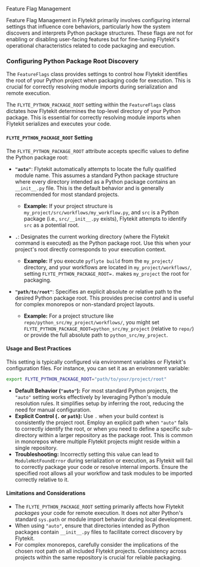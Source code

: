 
<!--
help_text: ''
key: summary_feature_flag_management_cf7f592e-835e-4788-8715-b65f647724d9
modules:
- flytekit.configuration.feature_flags
questions_to_answer: []
type: summary

-->
Feature Flag Management

Feature Flag Management in Flytekit primarily involves configuring internal settings that influence core behaviors, particularly how the system discovers and interprets Python package structures. These flags are not for enabling or disabling user-facing features but for fine-tuning Flytekit's operational characteristics related to code packaging and execution.

### Configuring Python Package Root Discovery

The `FeatureFlags` class provides settings to control how Flytekit identifies the root of your Python project when packaging code for execution. This is crucial for correctly resolving module imports during serialization and remote execution.

The `FLYTE_PYTHON_PACKAGE_ROOT` setting within the `FeatureFlags` class dictates how Flytekit determines the top-level directory of your Python package. This is essential for correctly resolving module imports when Flytekit serializes and executes your code.

#### `FLYTE_PYTHON_PACKAGE_ROOT` Setting

The `FLYTE_PYTHON_PACKAGE_ROOT` attribute accepts specific values to define the Python package root:

*   **`"auto"`**: Flytekit automatically attempts to locate the fully qualified module name. This assumes a standard Python package structure where every directory intended as a Python package contains an `__init__.py` file. This is the default behavior and is generally recommended for most standard projects.

    *   **Example:** If your project structure is `my_project/src/workflows/my_workflow.py`, and `src` is a Python package (i.e., `src/__init__.py` exists), Flytekit attempts to identify `src` as a potential root.

*   **`.`**: Designates the current working directory (where the Flytekit command is executed) as the Python package root. Use this when your project's root directly corresponds to your execution context.

    *   **Example:** If you execute `pyflyte build` from the `my_project/` directory, and your workflows are located in `my_project/workflows/`, setting `FLYTE_PYTHON_PACKAGE_ROOT=.` makes `my_project` the root for packaging.

*   **`"path/to/root"`**: Specifies an explicit absolute or relative path to the desired Python package root. This provides precise control and is useful for complex monorepos or non-standard project layouts.

    *   **Example:** For a project structure like `repo/python_src/my_project/workflows/`, you might set `FLYTE_PYTHON_PACKAGE_ROOT=python_src/my_project` (relative to `repo/`) or provide the full absolute path to `python_src/my_project`.

#### Usage and Best Practices

This setting is typically configured via environment variables or Flytekit's configuration files. For instance, you can set it as an environment variable:

```bash
export FLYTE_PYTHON_PACKAGE_ROOT="path/to/your/project/root"
```

*   **Default Behavior (`"auto"`):** For most standard Python projects, the `"auto"` setting works effectively by leveraging Python's module resolution rules. It simplifies setup by inferring the root, reducing the need for manual configuration.
*   **Explicit Control (`.` or `path`):** Use `.` when your build context is consistently the project root. Employ an explicit path when `"auto"` fails to correctly identify the root, or when you need to define a specific sub-directory within a larger repository as the package root. This is common in monorepos where multiple Flytekit projects might reside within a single repository.
*   **Troubleshooting:** Incorrectly setting this value can lead to `ModuleNotFoundError` during serialization or execution, as Flytekit will fail to correctly package your code or resolve internal imports. Ensure the specified root allows all your workflow and task modules to be imported correctly relative to it.

#### Limitations and Considerations

*   The `FLYTE_PYTHON_PACKAGE_ROOT` setting primarily affects how Flytekit *packages* your code for remote execution. It does not alter Python's standard `sys.path` or module import behavior during local development.
*   When using `"auto"`, ensure that directories intended as Python packages contain `__init__.py` files to facilitate correct discovery by Flytekit.
*   For complex monorepos, carefully consider the implications of the chosen root path on all included Flytekit projects. Consistency across projects within the same repository is crucial for reliable packaging.
<!--
key: summary_feature_flag_management_cf7f592e-835e-4788-8715-b65f647724d9
type: summary_end

-->
<!--
code_unit: flytekit.configuration.feature_flags.FeatureFlags
code_unit_type: class
help_text: ''
key: example_0f1927b6-e27e-4637-9aa4-e6f025abe20a
type: example

-->